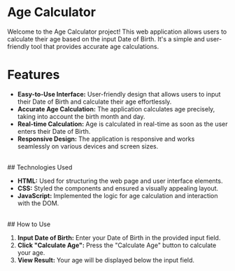 # Age Calculator

Welcome to the Age Calculator project! This web application allows users to calculate their age based on the input Date of Birth. It's a simple and user-friendly tool that provides accurate age calculations.
<br>
# Features

- **Easy-to-Use Interface:** User-friendly design that allows users to input their Date of Birth and calculate their age effortlessly.
- **Accurate Age Calculation:** The application calculates age precisely, taking into account the birth month and day.
- **Real-time Calculation:** Age is calculated in real-time as soon as the user enters their Date of Birth.
- **Responsive Design:** The application is responsive and works seamlessly on various devices and screen sizes.
<br>
## Technologies Used

- **HTML:** Used for structuring the web page and user interface elements.
- **CSS:** Styled the components and ensured a visually appealing layout.
- **JavaScript:** Implemented the logic for age calculation and interaction with the DOM.
<br>
## How to Use

1. **Input Date of Birth:** Enter your Date of Birth in the provided input field.
2. **Click "Calculate Age":** Press the "Calculate Age" button to calculate your age.
3. **View Result:** Your age will be displayed below the input field.




